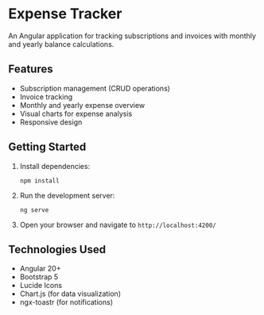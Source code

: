 # Expense Tracker

An Angular application for tracking subscriptions and invoices with monthly and yearly balance calculations.

## Features

- Subscription management (CRUD operations)
- Invoice tracking
- Monthly and yearly expense overview
- Visual charts for expense analysis
- Responsive design

## Getting Started

1. Install dependencies:
   ```
   npm install
   ```

2. Run the development server:
   ```
   ng serve
   ```

3. Open your browser and navigate to `http://localhost:4200/`

## Technologies Used

- Angular 20+
- Bootstrap 5
- Lucide Icons
- Chart.js (for data visualization)
- ngx-toastr (for notifications)
